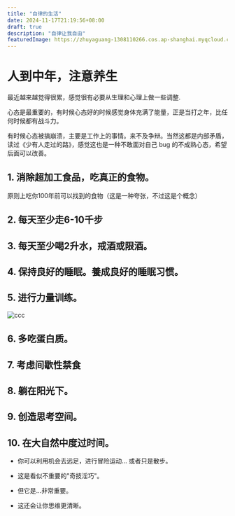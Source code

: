 ```yaml
---
title: "自律的生活"
date: 2024-11-17T21:19:56+08:00
draft: true
description: "自律让我自由"
featuredImage: https://zhuyaguang-1308110266.cos.ap-shanghai.myqcloud.com/img/11732403575_.pic.jpg
---
```

<!--more-->

# 人到中年，注意养生

最近越来越觉得很累，感觉很有必要从生理和心理上做一些调整.

心态是最重要的，有时候心态好的时候感觉身体充满了能量，正是当打之年，比任何时候都有战斗力。

有时候心态被搞崩溃，主要是工作上的事情。来不及争辩。当然这都是内部矛盾，读过《少有人走过的路》，感觉这也是一种不敢面对自己 bug 的不成熟心态，希望后面可以改善。





## 1. 消除超加工食品，吃真正的食物。

原则上吃你100年前可以找到的食物（这是一种夸张，不过这是个概念）

## 2. 每天至少走6-10千步


## 3. 每天至少喝2升水，戒酒或限酒。


## 4. 保持良好的睡眠。養成良好的睡眠习惯。


## 5. 进行力量训练。

![ccc](https://pbs.twimg.com/media/GcduHjYaMAEyvXi?format=jpg&name=small)

## 6. 多吃蛋白质。


## 7. 考虑间歇性禁食


## 8. 躺在阳光下。

## 9. 创造思考空间。


## 10. 在大自然中度过时间。

- 你可以利用机会去远足，进行冒险运动... 或者只是散步。

- 这是看似不重要的"奇技淫巧"。

- 但它是...非常重要。

- 这还会让你思维更清晰。